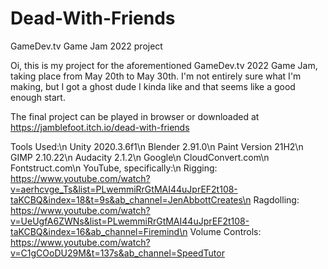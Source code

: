 # Dead-With-Friends
GameDev.tv Game Jam 2022 project

Oi, this is my project for the aforementioned GameDev.tv 2022 Game Jam, taking place from May 20th to May 30th. 
I'm not entirely sure what I'm making, but I got a ghost dude I kinda like and that seems like a good enough start.

The final project can be played in browser or downloaded at https://jamblefoot.itch.io/dead-with-friends

Tools Used:\n
Unity 2020.3.6f1\n
Blender 2.91.0\n
Paint Version 21H2\n
GIMP 2.10.22\n
Audacity 2.1.2\n
Google\n
CloudConvert.com\n
Fontstruct.com\n
YouTube, specifically:\n
	Rigging:
	https://www.youtube.com/watch?v=aerhcvge_Ts&list=PLwemmiRrGtMAI44uJprEF2t108-taKCBQ&index=18&t=9s&ab_channel=JenAbbottCreates\n
	Ragdolling:
	https://www.youtube.com/watch?v=UeUgfA6ZWNs&list=PLwemmiRrGtMAI44uJprEF2t108-taKCBQ&index=16&ab_channel=Firemind\n
	Volume Controls:
	https://www.youtube.com/watch?v=C1gCOoDU29M&t=137s&ab_channel=SpeedTutor


